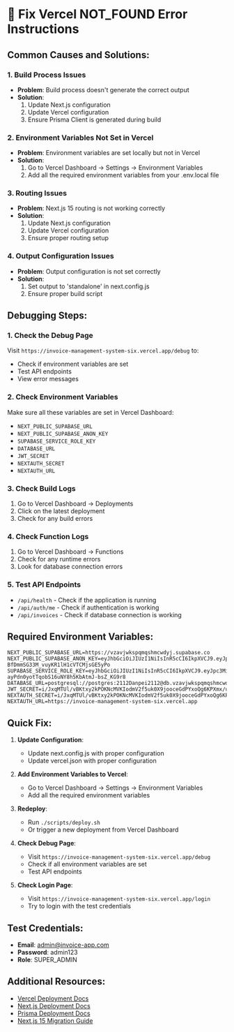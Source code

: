 
# 🔧 Fix Vercel NOT_FOUND Error Instructions

## Common Causes and Solutions:

### 1. Build Process Issues
- **Problem**: Build process doesn't generate the correct output
- **Solution**: 
  1. Update Next.js configuration
  2. Update Vercel configuration
  3. Ensure Prisma Client is generated during build

### 2. Environment Variables Not Set in Vercel
- **Problem**: Environment variables are set locally but not in Vercel
- **Solution**: 
  1. Go to Vercel Dashboard → Settings → Environment Variables
  2. Add all the required environment variables from your .env.local file

### 3. Routing Issues
- **Problem**: Next.js 15 routing is not working correctly
- **Solution**: 
  1. Update Next.js configuration
  2. Update Vercel configuration
  3. Ensure proper routing setup

### 4. Output Configuration Issues
- **Problem**: Output configuration is not set correctly
- **Solution**: 
  1. Set output to 'standalone' in next.config.js
  2. Ensure proper build script

## Debugging Steps:

### 1. Check the Debug Page
Visit `https://invoice-management-system-six.vercel.app/debug` to:
- Check if environment variables are set
- Test API endpoints
- View error messages

### 2. Check Environment Variables
Make sure all these variables are set in Vercel Dashboard:
- `NEXT_PUBLIC_SUPABASE_URL`
- `NEXT_PUBLIC_SUPABASE_ANON_KEY`
- `SUPABASE_SERVICE_ROLE_KEY`
- `DATABASE_URL`
- `JWT_SECRET`
- `NEXTAUTH_SECRET`
- `NEXTAUTH_URL`

### 3. Check Build Logs
1. Go to Vercel Dashboard → Deployments
2. Click on the latest deployment
3. Check for any build errors

### 4. Check Function Logs
1. Go to Vercel Dashboard → Functions
2. Check for any runtime errors
3. Look for database connection errors

### 5. Test API Endpoints
- `/api/health` - Check if the application is running
- `/api/auth/me` - Check if authentication is working
- `/api/invoices` - Check if database connection is working

## Required Environment Variables:

```
NEXT_PUBLIC_SUPABASE_URL=https://vzavjwkspqmqshmcwdyj.supabase.co
NEXT_PUBLIC_SUPABASE_ANON_KEY=eyJhbGciOiJIUzI1NiIsInR5cCI6IkpXVCJ9.eyJpc3MiOiJzdXBhYmFzZSIsInJlZiI6InZ6YXZqd2tzcHFtcXNobWN3ZHlqIiwicm9sZSI6ImFub24iLCJpYXQiOjE3NTk4OTExMjEsImV4cCI6MjA3NTQ2NzEyMX0.YOFjpw21w-BfDmmSG33M_vuyKR1lH1cVTCMjsGE5yPo
SUPABASE_SERVICE_ROLE_KEY=eyJhbGciOiJIUzI1NiIsInR5cCI6IkpXVCJ9.eyJpc3MiOiJzdXBhYmFzZSIsInJlZiI6InZ6YXZqd2tzcHFtcXNobWN3ZHlqIiwicm9sZSI6InNlcnZpY2Vfcm9sZSIsImlhdCI6MTc1OTg5MTEyMSwiZXhwIjoyMDc1NDY3MTIxfQ.tRx2-ayPdn0yotTqobS16uNY8h5KbAtmJ-bsZ_KG9r8
DATABASE_URL=postgresql://postgres:2112Danpei2112@db.vzavjwkspqmqshmcwdyj.supabase.co:5432/postgres
JWT_SECRET=i/JxqMTUl/vBKtxy2kPOKNcMVKIodmV2f5uk0X9jooceGdPYxoQg6KPXmx/uAaENhQoDhudBbLuhKxkiA3u+cA==
NEXTAUTH_SECRET=i/JxqMTUl/vBKtxy2kPOKNcMVKIodmV2f5uk0X9jooceGdPYxoQg6KPXmx/uAaENhQoDhudBbLuhKxkiA3u+cA==
NEXTAUTH_URL=https://invoice-management-system-six.vercel.app
```

## Quick Fix:

1. **Update Configuration**:
   - Update next.config.js with proper configuration
   - Update vercel.json with proper configuration

2. **Add Environment Variables to Vercel**:
   - Go to Vercel Dashboard → Settings → Environment Variables
   - Add all the required environment variables

3. **Redeploy**:
   - Run `./scripts/deploy.sh`
   - Or trigger a new deployment from Vercel Dashboard

4. **Check Debug Page**:
   - Visit `https://invoice-management-system-six.vercel.app/debug`
   - Check if all environment variables are set
   - Test API endpoints

5. **Check Login Page**:
   - Visit `https://invoice-management-system-six.vercel.app/login`
   - Try to login with the test credentials

## Test Credentials:

- **Email**: admin@invoice-app.com
- **Password**: admin123
- **Role**: SUPER_ADMIN

## Additional Resources:

- [Vercel Deployment Docs](https://vercel.com/docs/concepts/deployments)
- [Next.js Deployment Docs](https://nextjs.org/docs/deployment)
- [Prisma Deployment Docs](https://www.prisma.io/docs/guides/deployment)
- [Next.js 15 Migration Guide](https://nextjs.org/docs/messages/next-upgrade)
